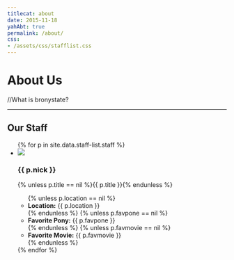 ```yaml
---
titlecat: about
date: 2015-11-18
yahAbt: true
permalink: /about/
css:
- /assets/css/stafflist.css
---
```


# About Us

//What is bronystate?

* * * * *

<div class="stafflist-wrap">
  <h2>Our Staff</h2>
  
  <ul class="stafflist">
  {% for p in site.data.staff-list.staff %}
  <li class="{{ p.nick }}">
    <img class="icon" src="/assets/img/staff-list/{{ p.nick}}.png" />
    <div class="info">
      <h3 class="nick">{{ p.nick }}</h3>
      {% unless p.title == nil %}<span class="title">{{ p.title }}</span>{% endunless %}
      <ul>
        {% unless p.location == nil %}<li class="location"><strong>Location:</strong> {{ p.location }}</li>{% endunless %}
        {% unless p.favpone == nil %}<li class="favpone"><strong>Favorite Pony:</strong> {{ p.favpone }}</li>{% endunless %}
        {% unless p.favmovie == nil %}<li class="favmovie"><strong>Favorite Movie:</strong> {{ p.favmovie }}</li>{% endunless %}
      </ul>
    </div>
    <div style="clear:both"></div>
  </li>
  {% endfor %}
  </ul>
</div>
